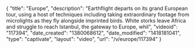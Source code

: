 {
    "title": "Europe",
    "description": "Earthflight departs on its grand European tour, using a host of techniques including taking extraordinary footage from microlights as they fly alongside imprinted birds. White storks leave Africa and struggle to reach Istanbul, the gateway to Europe, whil",
    "videoid": "117394",
    "date_created": "1380068612",
    "date_modified": "1418181041",
    "type": "captivate",
    "layout": "video",
    "url": "\/v\/europe\/117394"
}